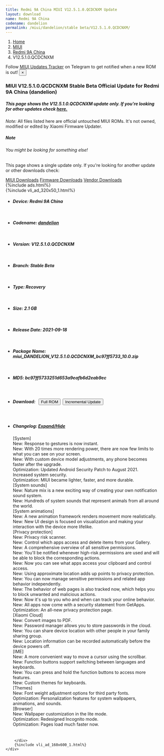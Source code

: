 ```yaml
---
title: Redmi 9A China MIUI V12.5.1.0.QCDCNXM Update
layout: download
name: Redmi 9A China
codename: dandelion
permalink: /miui/dandelion/stable beta/V12.5.1.0.QCDCNXM/
---
```

<nav aria-label="breadcrumb">
    <ol class="breadcrumb">
        <li class="breadcrumb-item"><a href="/">Home</a></li>
        <li class="breadcrumb-item"><a href="/miui/">MIUI</a></li>
        <li class="breadcrumb-item"><a href="/miui/dandelion/">Redmi 9A China</a></li>
        <li class="breadcrumb-item active" aria-current="page">V12.5.1.0.QCDCNXM</li>
    </ol>
</nav>
<div class="alert alert-primary alert-dismissible fade show" role="alert">
    Follow <a href="https://t.me/MIUIUpdatesTracker" class="alert-link">MIUI Updates Tracker</a> on Telegram to get
    notified when a new ROM is out!
    <button type="button" class="close" data-dismiss="alert" aria-label="Close">
        <span aria-hidden="true">&times;</span>
    </button>
</div>
<div class="col-12 mx-auto">
    <h3 class="title bg-light p-2 rounded">MIUI V12.5.1.0.QCDCNXM Stable Beta Official Update for Redmi 9A China (dandelion)</h3>
    <h5>This page shows the V12.5.1.0.QCDCNXM update only. If you're looking for other updates check
        <a href="/miui/dandelion/">here.</a></h5>
    <p><i>Note: </i>All files listed here are official untouched MIUI ROMs.
        It's not owned, modified or edited by Xiaomi Firmware Updater.</p>
    <div class="card">
        <div class="card-body">
            <h5 class="card-title">Note</h5>
            <h6 class="card-subtitle mb-2 text-muted">You might be looking for something else!</h6>
            <p class="card-text">This page shows a single update only.
                If you're looking for another update or other downloads check:</p>
            <a href="/miui/" class="card-link">MIUI Downloads</a>
            <a href="/firmware/" class="card-link">Firmware Downloads</a>
            <a href="/vendor/" class="card-link">Vendor Downloads</a>
        </div>
    </div>
    {%include ads.html%}
    <div class="row justify-content-center">
        <div class="col-10" id="downloads">
                    <div class="card card-body">
            {%include vli_ad_320x50_1.html%}
            <ul class="list-unstyled">
                <li style="padding-bottom: 10px;">
                    <h5><b>Device: </b>Redmi 9A China</h5>
                </li>
                <li style="padding-bottom: 10px;">
                    <h5><b>Codename: </b> <a href="/miui/dandelion/" target="_blank">dandelion</a> </h5>
                </li>
                <li style="padding-bottom: 10px;">
                    <h5><b>Version: </b>V12.5.1.0.QCDCNXM</h5>
                </li>
                <li style="padding-bottom: 10px;">
                    <h5><b>Branch: </b>Stable Beta</h5>
                </li>
                <li style="padding-bottom: 10px;">
                    <h5><b>Type: </b>Recovery</h5>
                </li>
                <li style="padding-bottom: 10px;">
                    <h5><b>Size: </b>2.1 GB</h5>
                </li>
                <li style="padding-bottom: 10px;">
                    <h5><b>Release Date: </b>2021-09-18</h5>
                </li>
                <li style="padding-bottom: 10px;">
                    <h5><b>Package Name: </b><span id="filename" class="text-dark">miui_DANDELION_V12.5.1.0.QCDCNXM_bc97ff5733_10.0.zip</span></h5>
                </li>
                <li style="padding-bottom: 10px;">
                    <h5><b>MD5: </b><span id="md5" class="text-muted">bc97ff5733251d653a9eafb6d2eab9ec</span></h5>
                </li>
                <li style="padding-bottom: 10px;">
                    <h5><b>Download: </b><button type="button" id="download" class="btn btn-primary" style="margin: 7px;"
                            onclick="window.open('https://bigota.d.miui.com/V12.5.1.0.QCDCNXM/miui_DANDELION_V12.5.1.0.QCDCNXM_bc97ff5733_10.0.zip', '_blank');"><i class="fa fa-download"></i> Full ROM</button><button type="button" id="incremental_download" class="btn btn-warning" onclick="window.open('https://bigota.d.miui.com/V12.5.1.0.QCDCNXM/miui-blockota-dandelion-V12.0.16.0.QCDCNXM-V12.5.1.0.QCDCNXM-6dc0b21259-10.0.zip', '_blank');"><i class="fa fa-download"></i> Incremental Update</button></h5>
                </li>
                <li style="padding-bottom: 10px;">
                    <h5><b>Changelog: </b><a href="#dandelion_1_changelog" data-toggle="collapse" role="button"
                            aria-expanded="false" aria-controls="dandelion_1_changelog"> <i class="fa fa-arrow-down"
                                aria-hidden="true"></i> Expand/Hide</a></h5>
                    <div class="collapse" id="dandelion_1_changelog">
                        <p id="changelog_text">[System]<br>New: Response to gestures is now instant.<br>New: With 20 times more rendering power, there are now few limits to what you can see on your screen.<br>New: With custom device model adjustments, any phone becomes faster after the upgrade.<br>Optimization: Updated Android Security Patch to August 2021. Increased system security.<br>Optimization: MIUI became lighter, faster, and more durable.<br>[System sounds]<br>New: Nature mix is a new exciting way of creating your own notification sound system.<br>New: Hundreds of system sounds that represent animals from all around the world.<br>[System animations]<br>New: A new animation framework renders movement more realistically.<br>New: New UI design is focused on visualization and making your interaction with the device more lifelike.<br>[Privacy protection]<br>New: Privacy risk scanner.<br>New: Control which apps access and delete items from your Gallery.<br>New: A comprehensive overview of all sensitive permissions.<br>New: You'll be notified whenever high-risk permissions are used and will be able to block the corresponding actions.<br>New: Now you can see what apps access your clipboard and control access.<br>New: Using approximate location adds up points to privacy protection.<br>New: You can now manage sensitive permissions and related app behavior independently.<br>New: The behavior of web pages is also tracked now, which helps you to block unwanted and malicious actions.<br>New: Now it's up to you who and when can track your online behavior.<br>New: All apps now come with a security statement from GetApps.<br>Optimization: An all-new privacy protection page.<br>[Xiaomi Cloud]<br>New: Convert images to PDF.<br>New: Password manager allows you to store passwords in the cloud.<br>New: You can share device location with other people in your family sharing group.<br>New: Location information can be recorded automatically before the device powers off.<br>[IME]<br>New: A more convenient way to move a cursor using the scrollbar.<br>New: Function buttons support switching between languages and keyboards.<br>New: You can press and hold the function buttons to access more features.<br>New: Custom themes for keyboards.<br>[Themes]<br>New: Font weight adjustment options for third party fonts.<br>Optimization: Personalization features for system wallpapers, animations, and sounds.<br>[Browser]<br>New: Wallpaper customization in the lite mode.<br>Optimization: Redesigned Incognito mode.<br>Optimization: Pages load much faster now.</p>
                    </div>
                </li>
            </ul>
        </div>

        </div>
        {%include vli_ad_160x600_1.html%}
    </div>
</div>
